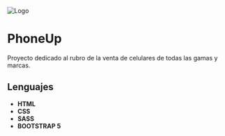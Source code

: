 ![Logo](https://i.ibb.co/J3VfXw5/logo.png)

# PhoneUp

Proyecto dedicado al rubro de la venta de celulares de todas las gamas y marcas.

## Lenguajes

- **HTML**
- **CSS** 
- **SASS**
- **BOOTSTRAP 5**
